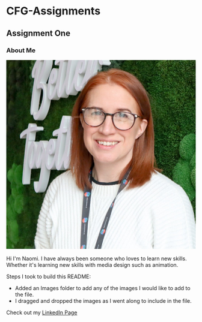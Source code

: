 # CFG-Assignments

## Assignment One 

### About Me

![profile pic](AssignmentOne/Images/linkedin%20pic.jpg)

Hi I'm Naomi. I have always been someone who loves to learn new skills. Whether it's learning new skills with media design such as animation.

Steps I took to build this README:
 - Added an Images folder to add any of the images I would like to add to the file. 
 - I dragged and dropped the images as I went along to include in the file. 

Check out my [LinkedIn Page](https://www.linkedin.com/in/naomi-mcewan-90900396/)